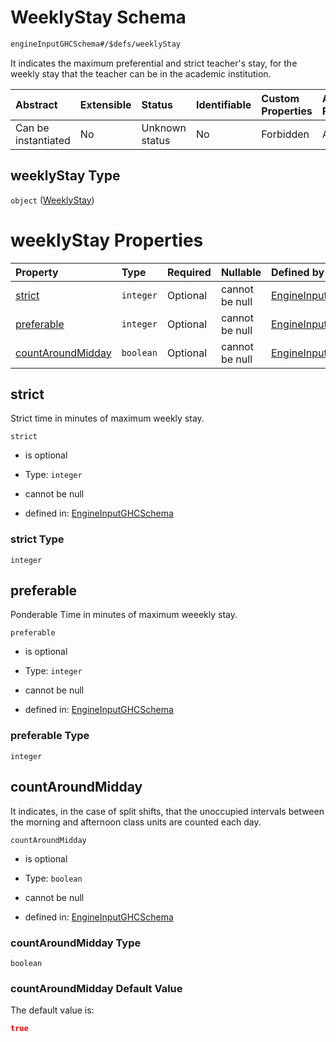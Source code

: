 # WeeklyStay Schema

```txt
engineInputGHCSchema#/$defs/weeklyStay
```

It indicates the maximum preferential and strict teacher's stay, for the weekly stay that the teacher can be in the academic institution.

| Abstract            | Extensible | Status         | Identifiable | Custom Properties | Additional Properties | Access Restrictions | Defined In                                                        |
| :------------------ | :--------- | :------------- | :----------- | :---------------- | :-------------------- | :------------------ | :---------------------------------------------------------------- |
| Can be instantiated | No         | Unknown status | No           | Forbidden         | Allowed               | none                | [ghc.schema.json*](../out/ghc.schema.json "open original schema") |

## weeklyStay Type

`object` ([WeeklyStay](ghc-defs-weeklystay.md))

# weeklyStay Properties

| Property                                | Type      | Required | Nullable       | Defined by                                                                                                                                        |
| :-------------------------------------- | :-------- | :------- | :------------- | :------------------------------------------------------------------------------------------------------------------------------------------------ |
| [strict](#strict)                       | `integer` | Optional | cannot be null | [EngineInputGHCSchema](ghc-defs-weeklystay-properties-strict.md "engineInputGHCSchema#/$defs/weeklyStay/properties/strict")                       |
| [preferable](#preferable)               | `integer` | Optional | cannot be null | [EngineInputGHCSchema](ghc-defs-weeklystay-properties-preferable.md "engineInputGHCSchema#/$defs/weeklyStay/properties/preferable")               |
| [countAroundMidday](#countaroundmidday) | `boolean` | Optional | cannot be null | [EngineInputGHCSchema](ghc-defs-weeklystay-properties-countaroundmidday.md "engineInputGHCSchema#/$defs/weeklyStay/properties/countAroundMidday") |

## strict

Strict time in minutes of maximum weekly stay.

`strict`

*   is optional

*   Type: `integer`

*   cannot be null

*   defined in: [EngineInputGHCSchema](ghc-defs-weeklystay-properties-strict.md "engineInputGHCSchema#/$defs/weeklyStay/properties/strict")

### strict Type

`integer`

## preferable

Ponderable Time in minutes of maximum weeekly stay.

`preferable`

*   is optional

*   Type: `integer`

*   cannot be null

*   defined in: [EngineInputGHCSchema](ghc-defs-weeklystay-properties-preferable.md "engineInputGHCSchema#/$defs/weeklyStay/properties/preferable")

### preferable Type

`integer`

## countAroundMidday

It indicates, in the case of split shifts, that the unoccupied intervals between the morning and afternoon class units are counted each day.

`countAroundMidday`

*   is optional

*   Type: `boolean`

*   cannot be null

*   defined in: [EngineInputGHCSchema](ghc-defs-weeklystay-properties-countaroundmidday.md "engineInputGHCSchema#/$defs/weeklyStay/properties/countAroundMidday")

### countAroundMidday Type

`boolean`

### countAroundMidday Default Value

The default value is:

```json
true
```
